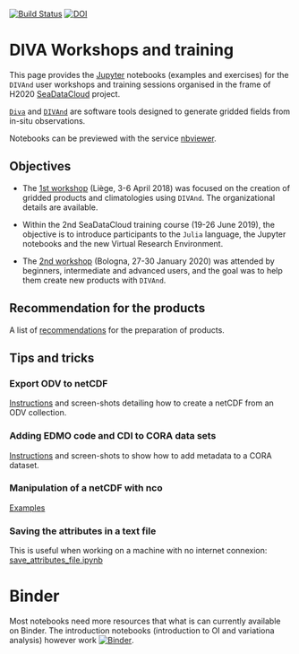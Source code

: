 [![Build Status](https://github.com/gher-uliege/Diva-Workshops/workflows/CI/badge.svg)](https://github.com/gher-uliege/Diva-Workshops/actions)
[![DOI](https://zenodo.org/badge/108153788.svg)](https://zenodo.org/badge/latestdoi/108153788)

# DIVA Workshops and training

This page provides the [Jupyter](https://jupyter.org/) notebooks (examples and exercises) for the `DIVAnd` user workshops and training sessions organised in the frame of H2020 [SeaDataCloud](https://www.seadatanet.org/) project.     

[`Diva`](https://github.com/gher-uliege/DIVA) and [`DIVAnd`](https://github.com/gher-uliege/divand.jl) are software tools designed to generate gridded fields from in-situ observations.

Notebooks can be previewed with the service [nbviewer](https://nbviewer.jupyter.org/github/gher-uliege/Diva-Workshops/tree/master/notebooks/).

## Objectives

* The [1st workshop](https://gher-uliege.github.io/Diva-Workshops/Previous/Diva-workshop-2018-Liege.html) (Liège, 3-6 April 2018) was focused on the creation of gridded products and climatologies using `DIVAnd`. The organizational details are available.

* Within the 2nd SeaDataCloud training course (19-26 June 2019), the objective is to introduce participants to the `Julia` language, the Jupyter notebooks and the new Virtual Research Environment.

* The [2nd workshop](https://gher-uliege.github.io/Diva-Workshops/2020/) (Bologna, 27-30 January 2020) was attended by beginners, intermediate and advanced users, and the goal was to help them create new products with `DIVAnd`.

## Recommendation for the products

A list of [recommendations](./tricks/climato_recommendation.md) for the preparation of products.

## Tips and tricks

### Export ODV to netCDF

[Instructions](https://github.com/gher-uliege/EMODnet-Chemistry-GriddedMaps/blob/main/doc/ODV_netCDF_export.md) and screen-shots detailing how to create a netCDF
from an ODV collection.

### Adding EDMO code and CDI to CORA data sets

[Instructions](https://github.com/gher-uliege/EMODnet-Chemistry-GriddedMaps/blob/main/doc/ODV_EDMO_CDI.md) and screen-shots to show how to add metadata to a CORA
dataset.

### Manipulation of a netCDF with nco

[Examples](./tricks/cutting_netcdf.md)

### Saving the attributes in a text file

This is useful when working on a machine with no internet connexion:      
[save_attributes_file.ipynb](notebooks/4-postprocessing/save_attributes_file.ipynb)

# Binder

Most notebooks need more resources that what is can currently available on Binder. The introduction notebooks (introduction to OI and variationa analysis) however work
[![Binder](https://mybinder.org/badge_logo.svg)](https://mybinder.org/v2/gh/gher-uliege/Diva-Workshops/master?filepath=notebooks%2F1-Intro%2F04-OI-variational-analysis-introduction.ipynb).
